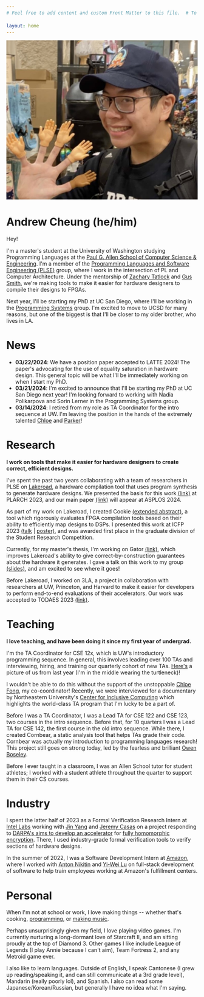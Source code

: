 ```yaml
---
# Feel free to add content and custom Front Matter to this file.  # To modify the layout, see https://jekyllrb.com/docs/themes/#overriding-theme-defaults

layout: home
---
```


<!-- import css -->
<link rel="stylesheet" type="text/css" href="assets/css/style.css">

<link rel="icon" href="./favicon.png" type="image/x-icon">

<!-- profile picture -->

<img src="./assets/photos/findmii.png">

<!-- h1 with id of title -->
<h1 id="title">Andrew Cheung (he/him)</h1>

Hey!

I'm a master's student at the University of Washington studying Programming Languages
at the [Paul G. Allen School of Computer Science & Engineering](https://www.cs.washington.edu/). I'm a member of the
[Programming Languages and Software Engineering (PLSE)](https://uwplse.org) group, where I work in the
intersection of PL and Computer Architecture. Under the mentorship of
[Zachary Tatlock](https://ztatlock.net) and [Gus Smith](https://justg.us/),
we're making tools to make it easier for hardware designers to compile their designs to FPGAs.

Next year, I'll be starting my PhD at UC San Diego, where I'll be working in the [Programming Systems](https://cseweb.ucsd.edu/groups/progsys/) group.
I'm excited to move to UCSD for many reasons, but
one of the biggest is that I'll be closer to my older brother, who lives in LA.

# News

- **03/22/2024**: We have a position paper accepted to LATTE 2024! The paper's advocating for the use of equality saturation in hardware design. This general topic
  will be what I'll be immediately working on when I start my PhD.
- **03/21/2024**: I'm excited to announce that I'll be starting my PhD at UC San Diego next year! I'm looking forward to working with Nadia Polikarpova and Sorin Lerner in the Programming Systems group.
- **03/14/2024**: I retired from my role as TA Coordinator for the intro sequence at UW. I'm leaving the position in the hands of the extremely talented [Chloe](https://www.linkedin.com/in/chloe-fong/) and [Parker](https://www.linkedin.com/in/parker-gustafson/)!

# Research

**I work on tools that make it easier for hardware designers to create correct, efficient designs.**

I've spent the past two years collaborating with a team of researchers in PLSE
on [Lakeroad](https://github.com/uwsampl/lakeroad), a hardware
compilation tool that uses program synthesis to generate hardware designs. We presented the basis for this work
[(link)](https://arxiv.org/abs/2305.09580) at PLARCH 2023, and our main paper [(link)](https://arxiv.org/abs/2401.16526)
will appear at ASPLOS 2024.

As part of my work on Lakeroad, I created Cookie
[(extended abstract)](https://ninehusky.github.io/cookie-paper.pdf), a tool which rigorously
evaluates FPGA compilation tools based on their ability to efficiently map designs to DSPs.
I presented this work at ICFP 2023
[(talk](https://www.youtube.com/live/bjJU1vP1vVI?si=-3PuswxQ-ODEIMgr&t=28448) |
[poster)](./assets/09-05-2023-cookie-poster.pdf),
and was awarded first place in the graduate division of the Student Research Competition.

Currently, for my master's thesis, I'm working on Gator [(link)](https://github.com/ninehusky/gator),
which improves Lakeroad's ability to give correct-by-construction guarantees
about the hardware it generates. I gave a talk on this work to my group [(slides)](./assets/02-14-2024-gator-talk.pdf),
and am excited to see where it goes!

Before Lakeroad, I worked on 3LA, a project in collaboration with researchers at UW, Princeton, and Harvard to
make it easier for developers to perform end-to-end evaluations of their accelerators. Our work was accepted
to TODAES 2023 [(link)](https://arxiv.org/abs/2203.00218).

# Teaching

**I love teaching, and have been doing it since my first year of undergrad.**

I'm the TA Coordinator for
CSE 12x, which is UW's introductory programming sequence. In general, this involves leading over 100 TAs and interviewing, hiring, and training
our quarterly cohort of new TAs. [Here's](./assets/photos/thefriends.jpeg)
a picture of us from last year (I'm in the middle wearing the turtleneck)!

I wouldn't be able to do this without the support of the unstoppable [Chloe Fong](https://www.linkedin.com/in/chloe-fong/),
my co-coordinator! Recently, we were interviewed for a documentary by Northeastern University's [Center for Inclusive Computing](https://cic.northeastern.edu/)
which highlights the world-class TA program that I'm lucky to be a part of.

Before I was a TA Coordinator, I was a Lead TA for CSE 122 and CSE 123, two courses in the intro sequence. Before that, for 10
quarters I was a Lead TA for CSE 142, the first course in the old intro sequence. While there, I created Cornbear, a
static analysis tool that helps TAs grade their code. Cornbear was actually my introduction to programming languages research!
This project still goes on strong today, led by the fearless and
brilliant
[Owen Boseley](https://www.linkedin.com/in/nullthemoment/).

Before I ever taught in a classroom, I was an Allen School tutor for student athletes;
I worked with a student athlete throughout the quarter to support them in their CS courses.

# Industry

I spent the latter half of 2023 as a Formal Verification Research Intern at [Intel Labs](https://www.intel.com/content/www/us/en/research/overview.html)
working with [Jin Yang](https://www.linkedin.com/in/jin-yang-87a9587b/) and [Jeremy Casas](https://www.linkedin.com/in/jeremy-casas-aa70177/) on a project
responding to
[DARPA's aims to develop an accelerator](https://www.intel.com/content/www/us/en/newsroom/news/intel-collaborate-microsoft-darpa-program.html#gs.4l37sk)
for [fully homomorphic encryption](https://en.wikipedia.org/wiki/Homomorphic_encryption#Fully_homomorphic_encryption).
There, I used industry-grade formal verification tools to verify sections of hardware designs.

In the summer of 2022, I was a Software Development Intern at [Amazon](https://www.amazon.com/), where I worked with
[Anton Nikitin](https://www.linkedin.com/in/antonni/) and [Yi-Wei Lu](https://www.linkedin.com/in/yiweilu/) on full-stack development
of software to help train employees working at Amazon's fulfillment centers.

# Personal

When I'm not at school or work, I love making things -- whether that's cooking,
[programming](https://github.com/ninehusky/ninechip),
or [making music](https://www.youtube.com/watch?v=VmgY0_I1LAs&list=PLxkXYkNGR0iJBZ_K3CIK__PPQK9BjJ1_2).

Perhaps unsurprisingly given my field, I love playing video games. I'm currently nurturing a long-dormant love of
Starcraft II, and am sitting proudly at the top of Diamond 3.
Other games I like include League of Legends (I play Annie because I can't aim), Team Fortress 2,
and any Metroid game ever.

I also like to learn languages. Outside of English, I speak Cantonese (I grew up reading/speaking it, and can still communicate at a 3rd grade level),
Mandarin (really poorly lol), and Spanish. I also can read some Japanese/Korean/Russian, but
generally I have no idea what I'm saying.
